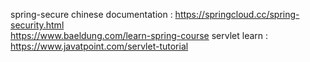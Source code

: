 spring-secure chinese documentation : https://springcloud.cc/spring-security.html      
https://www.baeldung.com/learn-spring-course
servlet learn : https://www.javatpoint.com/servlet-tutorial      
